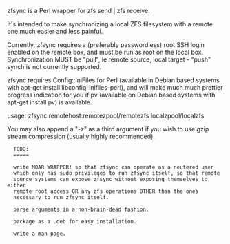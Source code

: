 zfsync is a Perl wrapper for zfs send | zfs receive.

It's intended to make synchronizing a local ZFS filesystem with a remote one 
much easier and less painful.

Currently, zfsync requires a (preferably passwordless) root SSH login enabled
on the remote box, and must be run as root on the local box.  Synchronization
MUST be "pull", ie remote source, local target - "push" synch is not currently
supported.

zfsync requires Config::IniFiles for Perl (available in Debian based systems
with apt-get install libconfig-inifiles-perl), and will make much much
prettier progress indication for you if pv (available on Debian based systems
with apt-get install pv) is available.

usage: zfsync remotehost:remotezpool/remotezfs localzpool/localzfs

You may also append a "-z" as a third argument if you wish to use gzip stream
compression (usually highly recommended).




      TODO: 
      =====
      
      write MOAR WRAPPER! so that zfsync can operate as a neutered user
      which only has sudo privileges to run zfsync itself, so that remote
      source systems can expose zfsync without exposing themselves to either
      remote root access OR any zfs operations OTHER than the ones
      necessary to run zfsync itself.

      parse arguments in a non-brain-dead fashion.

      package as a .deb for easy installation.

      write a man page.
